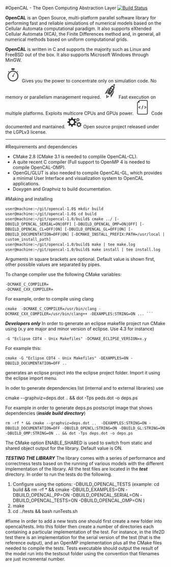 #OpenCAL - The Open Computing Abstraction Layer  [![Build Status](https://travis-ci.org/OpenCALTeam/opencal.svg?branch=master)](https://travis-ci.org/OpenCALTeam/opencal)

**OpenCAL** is an Open Source, multi-platform parallel software library for performing fast and reliable simulations of numerical models based
on the Cellular Automata computational paradigm. It also supports
eXtended Cellular Automata (XCA), the Finite Differences method and,
in general, all numerical methods based on uniform computational
grids.

**OpenCAL** is written in C and supports the majority such as Linux and FreeBSD out of the box. It also supports Microsoft Windows through MinGW.

<img src="https://github.com/OpenCALTeam/OpenCALTeam.github.io/blob/master/assets/timer_icon.png" width="48">
Gives you the power to concentrate only on simulation code. No memory or parallelism management required.

<img src="https://github.com/OpenCALTeam/OpenCALTeam.github.io/blob/master/assets/rocket_icon.png" width="48">
Fast execution on multiple platforms. Exploits multicore CPUs and GPUs power.

<img src="https://github.com/OpenCALTeam/OpenCALTeam.github.io/blob/master/assets/docs_icon.png" width="48">
Code documented and mantained.

<img src="https://github.com/OpenCALTeam/OpenCALTeam.github.io/blob/master/assets/opensource_icon.png" width="48">
Open source project released under the LGPLv3 license.


***


<!-- Developers should read the [DEVELOPER_README.md](DEVELOPER_README.md) file and be sure to have fully absorbed the CODE CONVENCTION before to push any code.-->


#Requirements and dependencies

<ul>
	<li> CMake 2.8 (CMake 3.1 is needed to complile OpenCAL-CL).
	<li> A quite recent C compiler (Full support to OpenMP 4 is needed to compile OpenCAL-OMP).
	<li> OpenGL/GLUT is also needed to compile OpenCAL-GL, which provides a minimal User Interface and visualization system to OpenCAL applications.
	<li> Doxygen and Graphviz to build documentation.
</ul>


#Making and installing


```
user@machine:~/git/opencal-1.0$ mkdir build
user@machine:~/git/opencal-1.0$ cd build
user@machine:~/git/opencal-1.0/build$ cmake ../ [-DBUILD_OPENCAL_SERIAL=ON|OFF] [-DBUILD_OPENCAL_OMP=ON|OFF] [-DBUILD_OPENCAL_CL=OFF|ON] [-DBUILD_OPENCAL_GL=OFF|ON] [-DBUILD_DOCUMENTATION=OFF|ON] [-DCMAKE_INSTALL_PREFIX:PATH=/usr/local | custom_install_path]
user@machine:~/git/opencal-1.0/build$ make | tee make.log
user@machine:~/git/opencal-1.0/build$ make install | tee install.log
```

Arguments in square brackets are optional. Default value is shown first, other possible values are separated by pipes.



<!--
Example compilation can be controlled using  the following argument to cmake:
-DEXAMPLES:STRING= that takes two possible values: ON or OFF
-->
To change compiler use the following CMake variables:

```
-DCMAKE_C_COMPILER=
-DCMAKE_CXX_COMPILER=
```

For example, order to compile using clang

```
cmake  -DCMAKE_C_COMPILER=/usr/bin/clang -DCMAKE_CXX_COMPILER=/usr/bin/clang++ -DEXAMPLES:STRING=ON ... ```
```

***Developers only***
In order to generate an eclipse makefile project run CMake using (x.y are major and minor version of eclipse. Use 4.3 for instance)
```
-G "Eclipse CDT4 - Unix Makefiles" -DCMAKE_ECLIPSE_VERSION=x.y
```
For example this:
```
cmake -G "Eclipse CDT4 - Unix Makefiles" -DEXAMPLES=ON -DBUILD_DOCUMENTATION=OFF ..
```
generates an eclipse project into the eclipse project folder. Import it using the eclipse import menu.

In oder to generate dependencies list (internal and to external libraries) use

cmake --graphviz=deps.dot .. && dot -Tps peds.dot -o deps.ps

For example in order to generate deps.ps postscript image that shows dependencies (***inside build directory***)

```
rm -rf * && cmake --graphviz=deps.dot ..  -DEXAMPLES:STRING=ON -DBUILD_DOCUMENTATION=OFF -DBUILD_OPENCL:STRING=ON -DBUILD_GL:STRING=ON -DBUILD_OMP:STRING=ON .. && dot -Tps deps.dot -o deps.ps
```

The CMake option ENABLE_SHARED is used to switch from static and shared object output for the library. Default value is ON.



***TESTING THE LIBRARY***
The library comes with a series of performance and correctness tests based on the running of various models with the different implementation of the library. All the test files are located in the ***test*** directory. In order to run the tests do the following.

1. Configure using the options: -DBUILD_OPENCAL_TESTS (example: cd build && rm -rf * && cmake -DBUILD_EXAMPLES=ON -DBUILD_OPENCAL_PP=ON -DBUILD_OPENCAL_SERIAL=ON -DBUILD_OPENCAL_TESTS=ON -DBUILD_OPENCAL_OMP=ON )
2. make
3. cd ../tests && bash runTests.sh

#fixme
In order to add a new tests one should first create a new folder into  opencal/tests. Into this folder then create a number of directories each containing a particular implementation of the test. For instance, in the life2D test there is an implementation for the serial version of the test (that is the reference output), and an OpenMP implementation plus all the CMake files needed to compile the tests. Tests executable should output the result of the model run into the testsout folder using the convention that filenames are just incremental number.
